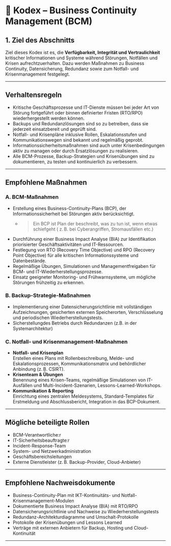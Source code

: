 # 📘 Kodex – Business Continuity Management (BCM)

## 1. Ziel des Abschnitts  
Ziel dieses Kodex ist es, die **Verfügbarkeit, Integrität und Vertraulichkeit** kritischer Informationen und Systeme während Störungen, Notfällen und Krisen aufrechtzuerhalten. Dazu werden Maßnahmen zu Business Continuity, Datensicherung, Redundanz sowie zum Notfall- und Krisenmanagement festgelegt.

---

## Verhaltensregeln

- Kritische Geschäftsprozesse und IT-Dienste müssen bei jeder Art von Störung fortgeführt oder binnen definierter Fristen (RTO/RPO) wiederhergestellt werden können.
- Backups und Redundanzlösungen sind so zu betreiben, dass sie jederzeit einsatzbereit und geprüft sind.
- Notfall- und Krisenpläne inklusive Rollen, Eskalationsstufen und Kommunikationswegen sind bekannt und regelmäßig geprobt.
- Informationssicherheitsmaßnahmen sind auch unter Krisenbedingungen aktiv zu managen oder durch Ersatzlösungen zu realisieren.
- Alle BCM-Prozesse, Backup-Strategien und Krisenübungen sind zu dokumentieren, zu testen und kontinuierlich zu verbessern.

---

## Empfohlene Maßnahmen

### A. BCM-Maßnahmen  
- Erstellung eines Business-Continuity-Plans (BCP), der Informationssicherheit bei Störungen aktiv berücksichtigt.
  - > Ein BCP ist Plan der beschreibt, was zu tun ist, wenn etwas schiefgeht ( z. B. bei Cyberangriffen, Stromausfällen etc.)
- Durchführung einer Business Impact Analyse (BIA) zur Identifikation priorisierter Geschäftsaktivitäten und IT-Ressourcen.
- Festlegung von RTO (Recovery Time Objective) und RPO (Recovery Point Objective) für alle kritischen Informationssysteme und Datenbestände.
- Regelmäßige Übungen, Simulationen und Managementfreigaben für BCM- und IT-Wiederherstellungsprozesse.
- Einsatz geeigneter Monitoring- und Frühwarnsysteme, um mögliche Störungen frühzeitig zu erkennen.

### B. Backup-Strategie-Maßnahmen  
- Implementierung einer Datensicherungsrichtlinie mit vollständigen Aufzeichnungen, gesicherten externen Speicherorten, Verschlüsselung und periodischen Wiederherstellungstests.
- Sicherstellungdes Betriebs durch Redundanzen (z.B. in der Systemarchitektur)

### C. Notfall- und Krisenmanagement-Maßnahmen  
- **Notfall- und Krisenplan**  
  Erstellen eines Plans mit Rollenbeschreibung, Melde- und Eskalationsprozessen, Kommunikationsmatrix und behördlicher Anbindung (z. B. CSIRT).
- **Krisenteam & Übungen**  
  Benennung eines Krisen-Teams, regelmäßige Simulationen von IT-Ausfällen und Multi-Incident-Szenarien, Lessons-Learned-Workshops.
- **Kommunikation & Reporting**  
  Einrichtung eines zentralen Meldesystems, Standard-Templates für Erstmeldung und Abschlussbericht, Integration in das BCP-Dokument.

---

## Mögliche beteiligte Rollen

- BCM-Verantwortliche:r  
- IT-Sicherheitsbeauftragte:r  
- Incident-Response-Team  
- System- und Netzwerkadministration  
- Geschäftsbereichsleitungen  
- Externe Dienstleister (z. B. Backup-Provider, Cloud-Anbieter)

---

## Empfohlene Nachweisdokumente

- Business-Continuity-Plan mit IKT-Kontinuitäts- und Notfall-Krisenmanagement-Modulen  
- Dokumentierte Business Impact Analyse (BIA) mit RTO/RPO  
- Datensicherungsrichtlinie und Nachweise zu Wiederherstellungstests  
- Redundanz-Architekturdiagramme und Umschalt-Protokolle  
- Protokolle der Krisenübungen und Lessons Learned  
- Verträge mit externen Anbietern für Backup, Hosting und Cloud-Kontinuität

---
